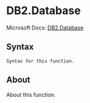 ---
---

# DB2.Database

Microsoft Docs: [DB2.Database](https://docs.microsoft.com/en-us/powerquery-m/db2-database)

## Syntax

```
Syntax for this function.
```

## About

About this function.

